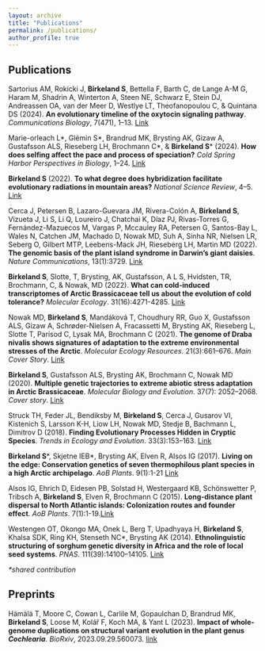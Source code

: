 ```yaml
---
layout: archive
title: "Publications"
permalink: /publications/
author_profile: true
---
```



## Publications
Sartorius AM, Rokicki J, **Birkeland S**, Bettella F, Barth C, de Lange A-M G, Haram M, Shadrin A, Winterton A, Steen NE, Schwarz E, Stein DJ, Andreassen OA, van der Meer D, Westlye LT, Theofanopoulou C, & Quintana DS (2024). **An evolutionary timeline of the oxytocin signaling pathway**. *Communications Biology*, 7(471), 1–13. [Link](https://www.nature.com/articles/s42003-024-06094-9) 

Marie-orleach L\*, Glémin S\*, Brandrud MK, Brysting AK, Gizaw A, Gustafsson ALS, Rieseberg LH, Brochmann C\*, & **Birkeland S**\* (2024). **How does selfing affect the pace and process of speciation?** *Cold Spring Harbor Perspectives in Biology*, 1–24. [Link](https://cshperspectives.cshlp.org/content/early/2024/03/19/cshperspect.a041426.abstract)

**Birkeland S** (2022). **To what degree does hybridization facilitate evolutionary radiations in mountain areas?** *National Science Review*, 4–5. [Link](https://academic.oup.com/nsr/article/9/12/nwac288/6939856) 

Cerca J, Petersen B, Lazaro-Guevara JM, Rivera-Colón A, **Birkeland S**, Vizueta J, Li S, Li Q, Loureiro J, Chatchai K, Díaz PJ, Rivas-Torres G, Fernández-Mazuecos M, Vargas P, Mccauley RA, Petersen G, Santos-Bay L, Wales N, Catchen JM, Machado D, Nowak MD, Suh A, Sinha NR, Nielsen LR, Seberg O, Gilbert MTP, Leebens-Mack JH, Rieseberg LH, Martin MD (2022). **The genomic basis of the plant island syndrome in Darwin’s giant daisies**. *Nature Communications*, 13(1):3729. [Link](https://www.nature.com/articles/s41467-022-31280-w) 

**Birkeland S**, Slotte, T, Brysting, AK, Gustafsson, A L S, Hvidsten, TR, Brochmann, C, & Nowak, MD (2022). **What can cold‐induced transcriptomes of Arctic Brassicaceae tell us about the evolution of cold tolerance?** *Molecular Ecology*. 31(16):4271-4285. [Link](https://onlinelibrary.wiley.com/doi/full/10.1111/mec.16581)

Nowak MD, **Birkeland S**, Mandáková T, Choudhury RR, Guo X, Gustafsson ALS, Gizaw A, Schrøder-Nielsen A, Fracassetti M, Brysting AK, Rieseberg L, Slotte T, Parisod C, Lysak MA, Brochmann C (2021). **The genome of Draba nivalis shows signatures of adaptation to the extreme environmental stresses of the Arctic**. *Molecular Ecology Resources*. 21(3):661–676. *Main Cover Story*. [Link](https://onlinelibrary.wiley.com/doi/full/10.1111/1755-0998.13280)

**Birkeland S**, Gustafsson ALS, Brysting AK, Brochmann C, Nowak MD (2020). **Multiple genetic trajectories to extreme abiotic stress adaptation in Arctic Brassicaceae**. *Molecular Biology and Evolution*. 37(7): 2052–2068. *Cover story*. [Link](https://academic.oup.com/mbe/article/37/7/2052/5804990?login=true) 

Struck TH, Feder JL, Bendiksby M, **Birkeland S**, Cerca J, Gusarov VI, Kistenich S, Larsson K-H, Liow LH, Nowak MD, Stedje B, Bachmann L, Dimitrov D (2018). **Finding Evolutionary Processes Hidden in Cryptic Species**. *Trends in Ecology and Evolution*. 33(3):153–163. [Link](https://www.cell.com/trends/ecology-evolution/fulltext/S0169-5347(17)30290-2)

**Birkeland S**\*, Skjetne IEB\*, Brysting AK, Elven R, Alsos IG (2017). **Living on the edge: Conservation genetics of seven thermophilous plant species in a high Arctic archipelago**. *AoB Plants*. 9(1):1-21 [Link](https://academic.oup.com/aobpla/article/9/1/plx001/2929545?login=true)

Alsos IG, Ehrich D, Eidesen PB, Solstad H, Westergaard KB, Schönswetter P, Tribsch A, **Birkeland S**, Elven R, Brochmann C (2015). **Long-distance plant dispersal to North Atlantic islands: Colonization routes and founder effect**. *AoB Plants*. 7(1):1-19.[Link](https://academic.oup.com/aobpla/article/doi/10.1093/aobpla/plv036/200777?login=true)

Westengen OT, Okongo MA, Onek L, Berg T, Upadhyaya H, **Birkeland S**, Khalsa SDK, Ring KH, Stenseth NC*, Brysting AK (2014). **Ethnolinguistic structuring of sorghum genetic diversity in Africa and the role of local seed systems**. *PNAS*. 111(39):14100–14105. [Link](https://www.pnas.org/doi/abs/10.1073/pnas.1401646111)

*\*shared contribution*

## Preprints
Hämälä T, Moore C, Cowan L, Carlile M, Gopaulchan D, Brandrud MK, **Birkeland S**, Loose M, Kolář F, Koch MA, & Yant L (2023). **Impact of whole-genome duplications on structural variant evolution in the plant genus *Cochlearia***. *BioRxiv*, 2023.09.29.560073. [link](https://doi.org/10.1101/2023.09.29.560073)
